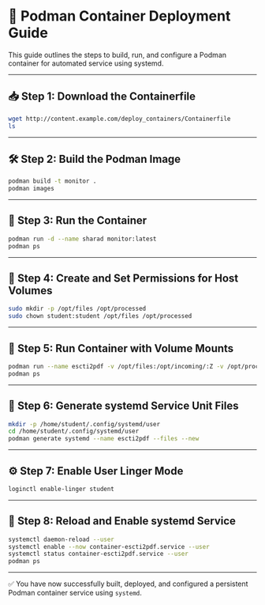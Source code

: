 # 🚀 Podman Container Deployment Guide

This guide outlines the steps to build, run, and configure a Podman container for automated service using systemd.

---

## 📥 Step 1: Download the Containerfile

```bash
wget http://content.example.com/deploy_containers/Containerfile
ls
```

---

## 🛠️ Step 2: Build the Podman Image

```bash
podman build -t monitor .
podman images
```

---

## 🧪 Step 3: Run the Container

```bash
podman run -d --name sharad monitor:latest
podman ps
```

---

## 📁 Step 4: Create and Set Permissions for Host Volumes

```bash
sudo mkdir -p /opt/files /opt/processed
sudo chown student:student /opt/files /opt/processed
```

---

## 🐳 Step 5: Run Container with Volume Mounts

```bash
podman run --name escti2pdf -v /opt/files:/opt/incoming/:Z -v /opt/processed:/opt/outgoing/:Z monitor:latest
podman ps
```

---

## 🧩 Step 6: Generate systemd Service Unit Files

```bash
mkdir -p /home/student/.config/systemd/user
cd /home/student/.config/systemd/user
podman generate systemd --name escti2pdf --files --new
```

---

## ⚙️ Step 7: Enable User Linger Mode

```bash
loginctl enable-linger student
```

---

## 🔄 Step 8: Reload and Enable systemd Service

```bash
systemctl daemon-reload --user
systemctl enable --now container-escti2pdf.service --user
systemctl status container-escti2pdf.service --user
podman ps
```

---

✅ You have now successfully built, deployed, and configured a persistent Podman container service using `systemd`.
